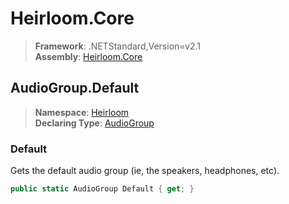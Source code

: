 # Heirloom.Core

> **Framework**: .NETStandard,Version=v2.1  
> **Assembly**: [Heirloom.Core][0]  

## AudioGroup.Default

> **Namespace**: [Heirloom][0]  
> **Declaring Type**: [AudioGroup][1]  

### Default

Gets the default audio group (ie, the speakers, headphones, etc).

```cs
public static AudioGroup Default { get; }
```

[0]: ../../../Heirloom.Core.md
[1]: ../AudioGroup.md
